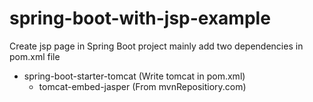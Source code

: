 # spring-boot-with-jsp-example

Create jsp page in Spring Boot project mainly add two dependencies in pom.xml file

  - spring-boot-starter-tomcat (Write tomcat in pom.xml)
	- tomcat-embed-jasper (From mvnRepositiory.com)

